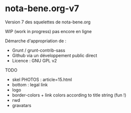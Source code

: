 # nota-bene.org-v7
Version 7 des squelettes de nota-bene.org

WIP (work in progress) pas encore en ligne

Démarche d'appropriation de :

- Grunt / grunt-contrib-sass
- Github via un développement public direct
- Licence : GNU GPL v2

TODO
- skel PHOTOS :	 article=15.html
- bottom : legal link
- logo
- border-colors + link colors according to title string (fun !)
- rwd
- gravatars